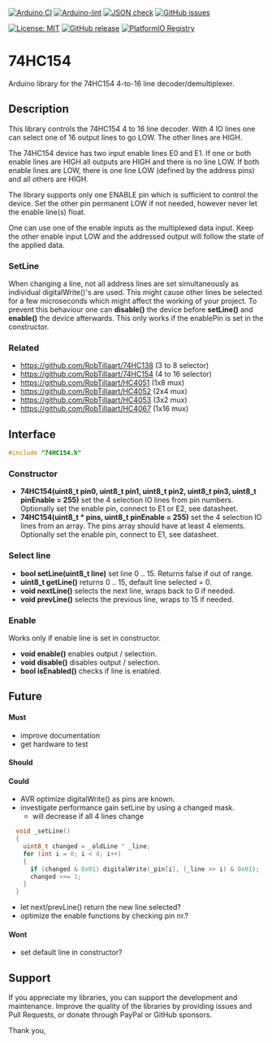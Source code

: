 
[![Arduino CI](https://github.com/RobTillaart/74HC154/workflows/Arduino%20CI/badge.svg)](https://github.com/marketplace/actions/arduino_ci)
[![Arduino-lint](https://github.com/RobTillaart/74HC154/actions/workflows/arduino-lint.yml/badge.svg)](https://github.com/RobTillaart/74HC154/actions/workflows/arduino-lint.yml)
[![JSON check](https://github.com/RobTillaart/74HC154/actions/workflows/jsoncheck.yml/badge.svg)](https://github.com/RobTillaart/74HC154/actions/workflows/jsoncheck.yml)
[![GitHub issues](https://img.shields.io/github/issues/RobTillaart/74HC154.svg)](https://github.com/RobTillaart/74HC154/issues)

[![License: MIT](https://img.shields.io/badge/license-MIT-green.svg)](https://github.com/RobTillaart/74HC154/blob/master/LICENSE)
[![GitHub release](https://img.shields.io/github/release/RobTillaart/74HC154.svg?maxAge=3600)](https://github.com/RobTillaart/74HC154/releases)
[![PlatformIO Registry](https://badges.registry.platformio.org/packages/robtillaart/library/74HC154.svg)](https://registry.platformio.org/libraries/robtillaart/74HC154)


# 74HC154

Arduino library for the 74HC154 4-to-16 line decoder/demultiplexer.


## Description

This library controls the 74HC154 4 to 16 line decoder.
With 4 IO lines one can select one of 16 output lines to go LOW.
The other lines are HIGH.

The 74HC154 device has two input enable lines E0 and E1.
If one or both enable lines are HIGH all outputs are HIGH and there
is no line LOW.
If both enable lines are LOW, there is one line LOW (defined by the
address pins) and all others are HIGH.

The library supports only one ENABLE pin which is sufficient to control
the device. Set the other pin permanent LOW if not needed, however
never let the enable line(s) float.

One can use one of the enable inputs as the multiplexed data input.
Keep the other enable input LOW and the addressed output will follow
the state of the applied data.


### SetLine

When changing a line, not all address lines are set simultaneously as
individual digitalWrite()'s are used.
This might cause other lines be selected for a few microseconds which
might affect the working of your project.
To prevent this behaviour one can **disable()** the device before
**setLine()** and **enable()** the device afterwards.
This only works if the enablePin is set in the constructor.


### Related

- https://github.com/RobTillaart/74HC138  (3 to 8 selector)
- https://github.com/RobTillaart/74HC154  (4 to 16 selector)
- https://github.com/RobTillaart/HC4051  (1x8 mux)
- https://github.com/RobTillaart/HC4052  (2x4 mux)
- https://github.com/RobTillaart/HC4053  (3x2 mux)
- https://github.com/RobTillaart/HC4067  (1x16 mux)


## Interface

```cpp
#include "74HC154.h"
```

### Constructor

- **74HC154(uint8_t pin0, uint8_t pin1, uint8_t pin2, uint8_t pin3, uint8_t pinEnable = 255)**
set the 4 selection IO lines from pin numbers.
Optionally set the enable pin, connect to E1 or E2, see datasheet.
- **74HC154(uint8_t \* pins, uint8_t pinEnable = 255)**
set the 4 selection IO lines from an array.
The pins array should have at least 4 elements.
Optionally set the enable pin, connect to E1, see datasheet.


### Select line

- **bool setLine(uint8_t line)** set line 0 .. 15. Returns false if out of range.
- **uint8_t getLine()** returns 0 .. 15, default line selected = 0.
- **void nextLine()** selects the next line, wraps back to 0 if needed.
- **void prevLine()** selects the previous line, wraps to 15 if needed.


### Enable

Works only if enable line is set in constructor.

- **void enable()** enables output / selection.
- **void disable()** disables output / selection.
- **bool isEnabled()** checks if line is enabled.


## Future

#### Must

- improve documentation
- get hardware to test

#### Should


#### Could

- AVR optimize digitalWrite() as pins are known.
- investigate performance gain setLine by using a changed mask.
  - will decrease if all 4 lines change

```cpp
  void _setLine()
  {
    uint8_t changed = _oldLine ^ _line;
    for (int i = 0; i < 4; i++)
    {
      if (changed & 0x01) digitalWrite(_pin[i], (_line >> i) & 0x01);
      changed >>= 1;
    }
  }
```

- let next/prevLine() return the new line selected?
- optimize the enable functions by checking pin nr.?


#### Wont

- set default line in constructor?

## Support

If you appreciate my libraries, you can support the development and maintenance.
Improve the quality of the libraries by providing issues and Pull Requests, or
donate through PayPal or GitHub sponsors.

Thank you,


